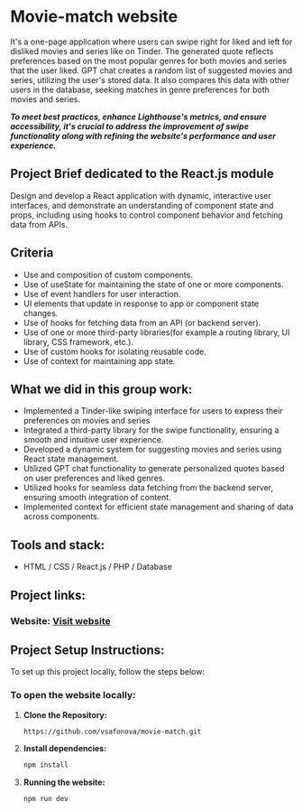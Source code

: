 # Movie-match website

It's a one-page application where users can swipe right for liked and left for disliked movies and series like on Tinder. The generated quote reflects preferences based on the most popular genres for both movies and series that the user liked. 
GPT chat creates a random list of suggested movies and series, utilizing the user's stored data. It also compares this data with other users in the database, seeking matches in genre preferences for both movies and series.

***To meet best practices, enhance Lighthouse's metrics, and ensure accessibility, it's crucial to address the improvement of swipe functionality along with refining the website's performance and user experience.***

## Project Brief dedicated to the React.js module
Design and develop a React application with dynamic, interactive user interfaces, and demonstrate an understanding of component state and props, including using hooks to control component behavior and fetching data from APIs.

## Criteria 
 <ul>
   <li>Use and composition of custom components.</li>
   <li>Use of useState for maintaining the state of one or more components.</li>
   <li>Use of event handlers for user interaction.</li>
   <li>UI elements that update in response to app or component state changes.</li>
   <li>Use of hooks for fetching data from an API (or backend server).</li>
   <li>Use of one or more third-party libraries(for example a routing library, UI library, CSS framework, etc.).</li>
   <li>Use of custom hooks for isolating reusable code.</li>
   <li>Use of context for maintaining app state.</li>
 </ul>

## What we did in this group work:
<ul>
  <li>Implemented a Tinder-like swiping interface for users to express their preferences on movies and series</li>
  <li>Integrated a third-party library for the swipe functionality, ensuring a smooth and intuitive user experience.</li>
  <li>Developed a dynamic system for suggesting movies and series using React state management.</li>
  <li>Utilized GPT chat functionality to generate personalized quotes based on user preferences and liked genres.</li>
  <li>Utilized hooks for seamless data fetching from the backend server, ensuring smooth integration of content.</li>
  <li>Implemented context for efficient state management and sharing of data across components.</li>
</ul>

## Tools and stack: 
* HTML / CSS /  React.js / PHP / Database

## Project links:
### Website: [Visit website](https://vsafonova.github.io/movie-match/)


## Project Setup Instructions:
To set up this project locally, follow the steps below:

### To open the website locally:

1. **Clone the Repository:**

    ```bash
    https://github.com/vsafonova/movie-match.git
    ```

2. **Install dependencies:**

    ```bash
    npm install
    ```
3. **Running the website:**

    ```bash
    npm run dev
    ```    



